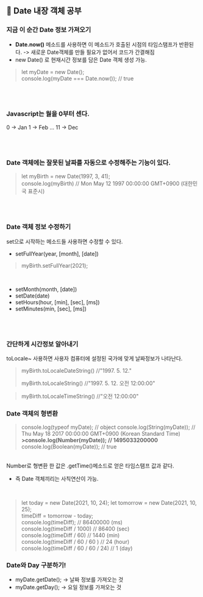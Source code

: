 ## 📁 Date 내장 객체 공부

### 지금 이 순간 Date 정보 가져오기
- **Date.now()** 메소드를 사용하면 이 메소드가 호출된 시점의 타임스탬프가 반환된다. 
-> 새로운 Date객체를 만들 필요가 없어서 코드가 간결해짐
- new Date() 로 현재시간 정보를 담은 Date 객체 생성 가능.
> let myDate = new Date();  
> console.log(myDate === Date.now()); // true    
<br />
<br />

### Javascript는 월을 0부터 센다.
0 -> Jan
1 -> Feb
...
11 -> Dec

<br />
<br />

### Date 객체에는 잘못된 날짜를 자동으로 수정해주는 기능이 있다.
> let myBirth = new Date(1997, 3, 41);  
> console.log(myBirth) // Mon May 12 1997 00:00:00 GMT+0900 (대한민국 표준시)  
  
<br />
<br />

### Date 객체 정보 수정하기
set으로 시작하는 메소드들 사용하면 수정할 수 있다.
- setFullYear(year, [month], [date])
> myBirth.setFullYear(2021);
<br/>
 
- setMonth(month, [date])
- setDate(date)
- setHours(hour, [min], [sec], [ms])
- setMinutes(min, [sec], [ms])    
<br/>
<br/>

### 간단하게 시간정보 알아내기
toLocale~ 사용하면 사용자 컴퓨터에 설정된 국가에 맞게 날짜정보가 나타난다.
<br/>

>myBirth.toLocaleDateString() //"1997. 5. 12."      
>  
>myBirth.toLocaleString()  //"1997. 5. 12. 오전 12:00:00"  

>myBirth.toLocaleTimeString() //"오전 12:00:00"  


### Date 객체의 형변환
>console.log(typeof myDate); // object
>console.log(String(myDate)); // Thu May 18 2017 00:00:00 GMT+0900 (Korean Standard Time)
**>console.log(Number(myDate)); // 1495033200000**
>console.log(Boolean(myDate)); // true
<br/>
Number로 형변환 한 값은 .getTime()메소드로 얻은 타임스탬프 값과 같다.

- 즉 Date 객체끼리는 사칙연산이 가능.
<br/>

> let today = new Date(2021, 10, 24);
> let tomorrow = new Date(2021, 10, 25);  
> timeDiff = tomorrow - today;  
> console.log(timeDiff); // 86400000 (ms)  
> console.log(timeDiff / 1000) // 86400 (sec)  
> console.log(timeDiff / 60) // 1440 (min)  
> console.log(timeDiff / 60 / 60 ) // 24 (hour)  
> console.log(timeDiff / 60 / 60 / 24) // 1 (day)  


### Date와 Day 구분하기!
- myDate.getDate(); -> 날짜 정보를 가져오는 것  
- myDate.getDay(); -> 요일 정보를 가져오는 것
